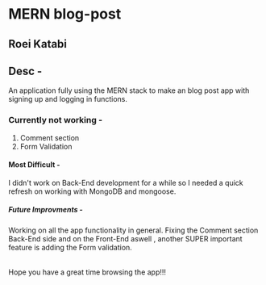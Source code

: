 # MERN blog-post

## Roei Katabi

## Desc -
An application fully using the MERN stack to make an blog post app with signing up and logging in functions.

### Currently not working - 
1) Comment section
2) Form Validation

#### Most Difficult - 
I didn't work on Back-End development for a while so I needed a quick refresh on working with MongoDB and mongoose.

##### Future Improvments - 
Working on all the app functionality in general.
Fixing the Comment section Back-End side and on the Front-End aswell , another SUPER important feature is  adding the Form validation.

######
Hope you have a great time browsing the app!!!
